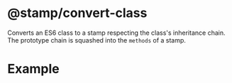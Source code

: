 # @stamp/convert-class

Converts an ES6 class to a stamp respecting the class's inheritance chain. The prototype chain is squashed into the `methods` of a stamp.

# Example

